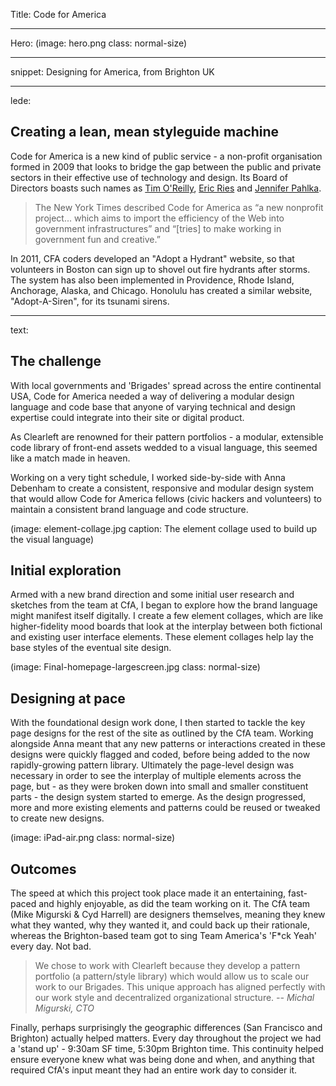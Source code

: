 Title: Code for America

----

Hero: (image: hero.png class: normal-size)

----

snippet: Designing for America, from Brighton UK

----

lede: 

## Creating a lean, mean styleguide machine

Code for America is a new kind of public service - a non-profit organisation formed in 2009 that looks to bridge the gap between the public and private sectors in their effective use of technology and design. Its Board of Directors boasts such names as [Tim O'Reilly](http://en.wikipedia.org/wiki/O%27Reilly_Media), [Eric Ries](http://en.wikipedia.org/wiki/Lean_Startup) and [Jennifer Pahlka](http://en.wikipedia.org/wiki/Jennifer_Pahlka).

> The New York Times described Code for America as “a new nonprofit project... which aims to import the efficiency of the Web into government infrastructures” and “[tries] to make working in government fun and creative.”

In 2011, CFA coders developed an "Adopt a Hydrant" website, so that volunteers in Boston can sign up to shovel out fire hydrants after storms. The system has also been implemented in Providence, Rhode Island, Anchorage, Alaska, and Chicago. Honolulu has created a similar website, "Adopt-A-Siren", for its tsunami sirens.



----

text:

## The challenge
With local governments and 'Brigades' spread across the entire continental USA, Code for America needed a way of delivering a modular design language and code base that anyone of varying technical and design expertise could integrate into their site or digital product.  

As Clearleft are renowned for their pattern portfolios - a modular, extensible code library of front-end assets wedded to a visual language, this seemed like a match made in heaven.

Working on a very tight schedule, I worked side-by-side with Anna Debenham to create a consistent, responsive and modular design system that would allow Code for America fellows (civic hackers and volunteers) to maintain a consistent brand language and code structure.  

(image: element-collage.jpg caption: The element collage used to build up the visual language)

## Initial exploration
Armed with a new brand direction and some initial user research and sketches from the team at CfA, I began to explore how the brand language might manifest itself digitally.  I create a few element collages, which are like higher-fidelity mood boards that look at the interplay between both fictional and existing user interface elements.  These element collages help lay the base styles of the eventual site design.  


(image: Final-homepage-largescreen.jpg class: normal-size)

## Designing at pace
With the foundational design work done, I then started to tackle the key page designs for the rest of the site as outlined by the CfA team.  Working alongside Anna meant that any new patterns or interactions created in these designs were quickly flagged and coded, before being added to the now rapidly-growing pattern library.  Ultimately the page-level design was necessary in order to see the interplay of multiple elements across the page, but - as they were broken down into small and smaller constituent parts - the design system started to emerge.  As the design progressed, more and more existing elements and patterns could be reused or tweaked to create new designs.

(image: iPad-air.png class: normal-size)

## Outcomes
The speed at which this project took place made it an entertaining, fast-paced and highly enjoyable, as did the team working on it. The CfA team (Mike Migurski & Cyd Harrell) are designers themselves, meaning they knew what they wanted, why they wanted it, and could back up their rationale, whereas the Brighton-based team got to sing Team America's 'F*ck Yeah' every day.  Not bad.


> We chose to work with Clearleft because they develop a pattern portfolio (a pattern/style library) which would allow us to scale our work to our Brigades. This unique approach has aligned perfectly with our work style and decentralized organizational structure.
> <cite>-- Michal Migurski, CTO</cite>


Finally, perhaps surprisingly the geographic differences (San Francisco and Brighton) actually helped matters.  Every day throughout the project we had a 'stand up' - 9:30am SF time, 5:30pm Brighton time.  This continuity helped ensure everyone knew what was being done and when, and anything that required CfA's input meant they had an entire work day to consider it. 


